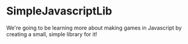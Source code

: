 SimpleJavascriptLib
===================

We're going to be learning more about making games in Javascript by creating a small, simple library for it!
